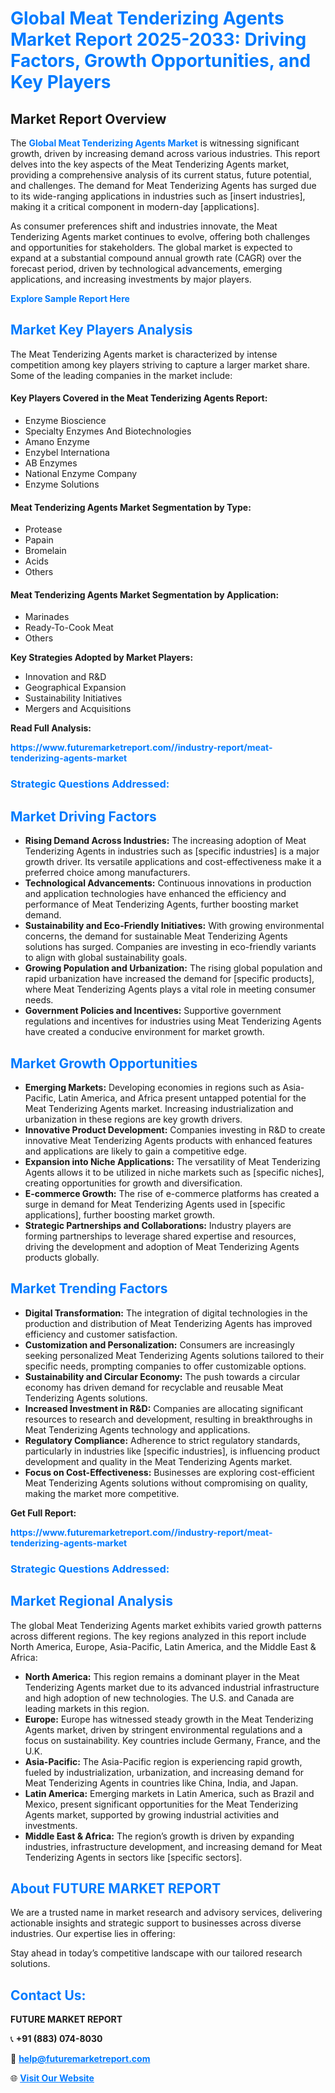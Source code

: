 <h1 style="color: #007BFF;">Global Meat Tenderizing Agents Market Report 2025-2033: Driving Factors, Growth Opportunities, and Key Players</h1>

<section id="overview">
<h2>Market Report Overview</h2>
<p>The <a href="https://www.futuremarketreport.com//industry-report/meat-tenderizing-agents-market" style="color: #007BFF; text-decoration: none;"><strong>Global Meat Tenderizing Agents Market</strong></a> is witnessing significant growth, driven by increasing demand across various industries. This report delves into the key aspects of the Meat Tenderizing Agents market, providing a comprehensive analysis of its current status, future potential, and challenges. The demand for Meat Tenderizing Agents has surged due to its wide-ranging applications in industries such as [insert industries], making it a critical component in modern-day [applications].</p>
<p>As consumer preferences shift and industries innovate, the Meat Tenderizing Agents market continues to evolve, offering both challenges and opportunities for stakeholders. The global market is expected to expand at a substantial compound annual growth rate (CAGR) over the forecast period, driven by technological advancements, emerging applications, and increasing investments by major players.</p>
</section>

<section id="overview">
<p><a href="https://www.futuremarketreport.com//request-sample/reportId=63625" style="color: #007BFF; text-decoration: none;"><strong>Explore Sample Report Here</strong></a></p>
</section>

<section id="key-players">
<h2 style="color: #007BFF;">Market Key Players Analysis</h2>
<p>The Meat Tenderizing Agents market is characterized by intense competition among key players striving to capture a larger market share. Some of the leading companies in the market include:</p>
<h4>Key Players Covered in the Meat Tenderizing Agents Report:</h4>
<ul><li>Enzyme Bioscience</li><li>Specialty Enzymes And Biotechnologies</li><li>Amano Enzyme</li><li>Enzybel Internationa</li><li>AB Enzymes</li><li>National Enzyme Company</li><li>Enzyme Solutions</li></ul>
<h4>Meat Tenderizing Agents Market Segmentation by Type:</h4>
<ul><li>Protease</li><li>Papain</li><li>Bromelain</li><li>Acids</li><li>Others</li></ul>

<h4>Meat Tenderizing Agents Market Segmentation by Application:</h4>
<ul><li>Marinades</li><li>Ready-To-Cook Meat</li><li>Others</li></ul>
<p><strong>Key Strategies Adopted by Market Players:</strong></p>
<ul>
<li>Innovation and R&D</li>
<li>Geographical Expansion</li>
<li>Sustainability Initiatives</li>
<li>Mergers and Acquisitions</li>
</ul>
</section>

<section>
<p><strong>Read Full Analysis: </strong></p><a href="https://www.futuremarketreport.com//industry-report/meat-tenderizing-agents-market" style="color: #007BFF; text-decoration: none;"><strong>https://www.futuremarketreport.com//industry-report/meat-tenderizing-agents-market</strong></a>
<h3 style="color: #007BFF;">Strategic Questions Addressed:</h3>
</section>

<section id="driving-factors">
<h2 style="color: #007BFF;">Market Driving Factors</h2>
<ul>
<li><strong>Rising Demand Across Industries:</strong> The increasing adoption of Meat Tenderizing Agents in industries such as [specific industries] is a major growth driver. Its versatile applications and cost-effectiveness make it a preferred choice among manufacturers.</li>
<li><strong>Technological Advancements:</strong> Continuous innovations in production and application technologies have enhanced the efficiency and performance of Meat Tenderizing Agents, further boosting market demand.</li>
<li><strong>Sustainability and Eco-Friendly Initiatives:</strong> With growing environmental concerns, the demand for sustainable Meat Tenderizing Agents solutions has surged. Companies are investing in eco-friendly variants to align with global sustainability goals.</li>
<li><strong>Growing Population and Urbanization:</strong> The rising global population and rapid urbanization have increased the demand for [specific products], where Meat Tenderizing Agents plays a vital role in meeting consumer needs.</li>
<li><strong>Government Policies and Incentives:</strong> Supportive government regulations and incentives for industries using Meat Tenderizing Agents have created a conducive environment for market growth.</li>
</ul>
</section>

<section id="growth-opportunities">
<h2 style="color: #007BFF;">Market Growth Opportunities</h2>
<ul>
<li><strong>Emerging Markets:</strong> Developing economies in regions such as Asia-Pacific, Latin America, and Africa present untapped potential for the Meat Tenderizing Agents market. Increasing industrialization and urbanization in these regions are key growth drivers.</li>
<li><strong>Innovative Product Development:</strong> Companies investing in R&D to create innovative Meat Tenderizing Agents products with enhanced features and applications are likely to gain a competitive edge.</li>
<li><strong>Expansion into Niche Applications:</strong> The versatility of Meat Tenderizing Agents allows it to be utilized in niche markets such as [specific niches], creating opportunities for growth and diversification.</li>
<li><strong>E-commerce Growth:</strong> The rise of e-commerce platforms has created a surge in demand for Meat Tenderizing Agents used in [specific applications], further boosting market growth.</li>
<li><strong>Strategic Partnerships and Collaborations:</strong> Industry players are forming partnerships to leverage shared expertise and resources, driving the development and adoption of Meat Tenderizing Agents products globally.</li>
</ul>
</section>

<section id="trending-factors">
<h2 style="color: #007BFF;">Market Trending Factors</h2>
<ul>
<li><strong>Digital Transformation:</strong> The integration of digital technologies in the production and distribution of Meat Tenderizing Agents has improved efficiency and customer satisfaction.</li>
<li><strong>Customization and Personalization:</strong> Consumers are increasingly seeking personalized Meat Tenderizing Agents solutions tailored to their specific needs, prompting companies to offer customizable options.</li>
<li><strong>Sustainability and Circular Economy:</strong> The push towards a circular economy has driven demand for recyclable and reusable Meat Tenderizing Agents solutions.</li>
<li><strong>Increased Investment in R&D:</strong> Companies are allocating significant resources to research and development, resulting in breakthroughs in Meat Tenderizing Agents technology and applications.</li>
<li><strong>Regulatory Compliance:</strong> Adherence to strict regulatory standards, particularly in industries like [specific industries], is influencing product development and quality in the Meat Tenderizing Agents market.</li>
<li><strong>Focus on Cost-Effectiveness:</strong> Businesses are exploring cost-efficient Meat Tenderizing Agents solutions without compromising on quality, making the market more competitive.</li>
</ul>
</section>

<section>
<p><strong>Get Full Report: </strong></p><a href="https://www.futuremarketreport.com//industry-report/meat-tenderizing-agents-market" style="color: #007BFF; text-decoration: none;"><strong>https://www.futuremarketreport.com//industry-report/meat-tenderizing-agents-market</strong></a>
<h3 style="color: #007BFF;">Strategic Questions Addressed:</h3>
</section>


<section id="regional-analysis">
<h2 style="color: #007BFF;">Market Regional Analysis</h2>
<p>The global Meat Tenderizing Agents market exhibits varied growth patterns across different regions. The key regions analyzed in this report include North America, Europe, Asia-Pacific, Latin America, and the Middle East & Africa:</p>
<ul>
<li><strong>North America:</strong> This region remains a dominant player in the Meat Tenderizing Agents market due to its advanced industrial infrastructure and high adoption of new technologies. The U.S. and Canada are leading markets in this region.</li>
<li><strong>Europe:</strong> Europe has witnessed steady growth in the Meat Tenderizing Agents market, driven by stringent environmental regulations and a focus on sustainability. Key countries include Germany, France, and the U.K.</li>
<li><strong>Asia-Pacific:</strong> The Asia-Pacific region is experiencing rapid growth, fueled by industrialization, urbanization, and increasing demand for Meat Tenderizing Agents in countries like China, India, and Japan.</li>
<li><strong>Latin America:</strong> Emerging markets in Latin America, such as Brazil and Mexico, present significant opportunities for the Meat Tenderizing Agents market, supported by growing industrial activities and investments.</li>
<li><strong>Middle East & Africa:</strong> The region’s growth is driven by expanding industries, infrastructure development, and increasing demand for Meat Tenderizing Agents in sectors like [specific sectors].</li>
</ul>
</section>

<footer>
<h2 style="color: #007BFF;">About FUTURE MARKET REPORT</h2>
<p>We are a trusted name in market research and advisory services, delivering actionable insights and strategic support to businesses across diverse industries. Our expertise lies in offering:</p>

<p>Stay ahead in today’s competitive landscape with our tailored research solutions.</p>

<h2 style="color: #007BFF;">Contact Us:</h2>
<p><strong>FUTURE MARKET REPORT</strong></p>
<p>📞 <strong>+91 (883) 074-8030</strong></p>
<p>📧 <strong><a href="mailto:help@futuremarketreport.com" style="color: #007BFF;">help@futuremarketreport.com</a></strong></p>
<p>🌐 <strong><a href="https://www.futuremarketreport.com/" style="color: #007BFF;">Visit Our Website</a></strong></p>
</footer>